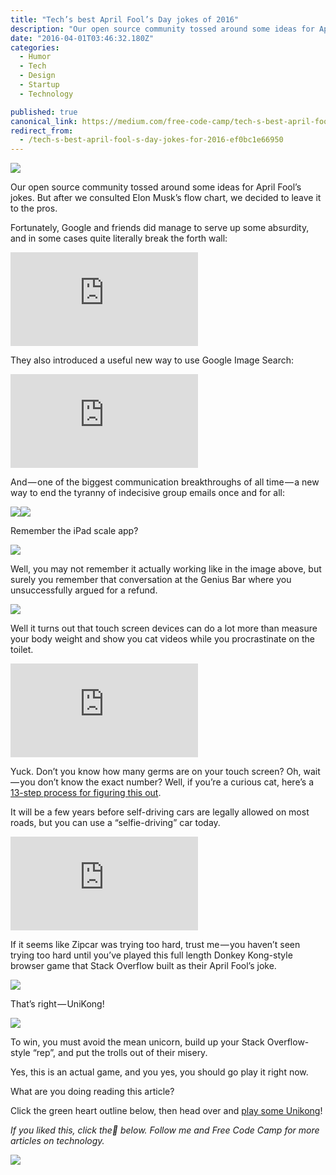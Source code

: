 ```yaml
---
title: "Tech’s best April Fool’s Day jokes of 2016"
description: "Our open source community tossed around some ideas for April Fool’s jokes. But after we consulted Elon Musk’s flow chart, we decided to leave it to the pros. Fortunately, Google and friends did…"
date: "2016-04-01T03:46:32.180Z"
categories: 
  - Humor
  - Tech
  - Design
  - Startup
  - Technology

published: true
canonical_link: https://medium.com/free-code-camp/tech-s-best-april-fool-s-day-jokes-for-2016-ef0bc1e66950
redirect_from:
  - /tech-s-best-april-fool-s-day-jokes-for-2016-ef0bc1e66950
---
```


![](./asset-1.jpeg)

Our open source community tossed around some ideas for April Fool’s jokes. But after we consulted Elon Musk’s flow chart, we decided to leave it to the pros.



Fortunately, Google and friends did manage to serve up some absurdity, and in some cases quite literally break the forth wall:

<Embed src="https://www.youtube.com/embed/VkOuShXpoKc?feature=oembed" aspectRatio={undefined} caption="" />

They also introduced a useful new way to use Google Image Search:

<Embed src="https://www.youtube.com/embed/HQtGFBbwKEk?feature=oembed" aspectRatio={undefined} caption="" />

And — one of the biggest communication breakthroughs of all time — a new way to end the tyranny of indecisive group emails once and for all:

![](./asset-2.gif)![](./asset-3.gif)

Remember the iPad scale app?

![](./asset-4.jpeg)

Well, you may not remember it actually working like in the image above, but surely you remember that conversation at the Genius Bar where you unsuccessfully argued for a refund.

![](./asset-5.jpeg)

Well it turns out that touch screen devices can do a lot more than measure your body weight and show you cat videos while you procrastinate on the toilet.

<Embed src="https://www.youtube.com/embed/5JV_hzOdoSU?feature=oembed" aspectRatio={undefined} caption="" />

Yuck. Don’t you know how many germs are on your touch screen? Oh, wait — you don’t know the exact number? Well, if you’re a curious cat, here’s a [13-step process for figuring this out](http://theoatmeal.com/quiz/phone_germs).

It will be a few years before self-driving cars are legally allowed on most roads, but you can use a “selfie-driving” car today.

<Embed src="https://www.youtube.com/embed/aPopTdDARgA?feature=oembed" aspectRatio={undefined} caption="" />

If it seems like Zipcar was trying too hard, trust me — you haven’t seen trying too hard until you’ve played this full length Donkey Kong-style browser game that Stack Overflow built as their April Fool’s joke.

![](./asset-6.jpeg)

That’s right — UniKong!

![](./asset-7.jpeg)

To win, you must avoid the mean unicorn, build up your Stack Overflow-style “rep”, and put the trolls out of their misery.

Yes, this is an actual game, and you yes, you should go play it right now.

What are you doing reading this article?

Click the green heart outline below, then head over and [play some Unikong](http://stackoverflow.com/seriously/unikong)!

_If you liked this, click the💚 below. Follow me and Free Code Camp for more articles on technology._

![](./asset-8.gif)
